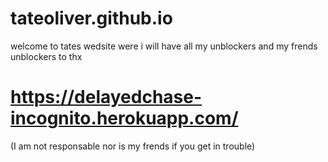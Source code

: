 # tateoliver.github.io
 welcome to tates wedsite were i will have all my unblockers and my frends unblockers to thx         
# https://delayedchase-incognito.herokuapp.com/
(I am not responsable nor is my frends if you get in trouble)
